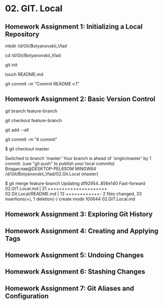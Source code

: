 <h1>02. GIT. Local</h1>

<h2>Homework Assignment 1: Initializing a Local Repository</h2>

mkdir /d/Git/Botyanovskii_Vlad

cd /d/Git/Botyanovskii_Vlad

git init

touch README.md

git commit -m "Commit README v.1"
<h2>Homework Assignment 2: Basic Version Control</h2>
git branch feature-branch 

git checkout feature-branch 

git add --all 

git commit -m "4 commit" 

$ git checkout master 

Switched to branch 'master'
Your branch is ahead of 'origin/master' by 1 commit.
  (use "git push" to publish your local commits)
  Владислав@DESKTOP-PEL6SOM MINGW64 /d/Git/Botyanovskii_Vlad/02.Git.Local (master)
  
$ git merge feature-branch
Updating df92954..856e140 
Fast-forward 
 02.GIT.Local.md        | 21 +++++++++++++++++++++ 
  02.Git.Local/README.md | 13 ++++++++++++- 
  2 files changed, 33 insertions(+), 1 deletion(-)
   create mode 100644 02.GIT.Local.md

<h2>Homework Assignment 3: Exploring Git History</h2>

<h2>Homework Assignment 4: Creating and Applying Tags</h2>

<h2>Homework Assignment 5: Undoing Changes</h2>

<h2>Homework Assignment 6: Stashing Changes</h2>

<h2>Homework Assignment 7: Git Aliases and Configuration</h2>
